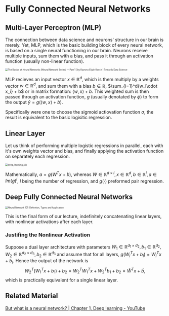 # Fully Connected Neural Networks

## Multi-Layer Perceptron (MLP)

The connection between data science and neurons' structure in our brain is merely. Yet, MLP, which is the basic building block of every neural network, is based on a single neural functioning in our brain. Neurons receive multiple inputs, sum them with a bias, and pass it through an activation function (usually non-linear function).

<img src="https://miro.medium.com/v2/resize:fit:1358/1*qQPpdtR0r1APiEfTqN74aA.png" alt="The Basics of Neural Networks (Neural Network Series) — Part 1 | by Kiprono  Elijah Koech | Towards Data Science" style="zoom:50%;" />

MLP recieves an input vector $x\in\mathbb{R}^d$, which is them multiply by a weights vector  $w\in\mathbb{R}^d$, and sum them with a bias $b\in\mathbb{R}$, $\sum_{i=1}^d{w_i\cdot x_i} + b$ or in matrix formation: $\langle w, x \rangle + b$. This weighted sum is then passed through an activation function, $g$ (usually denotated by $\phi$) to form the output $\hat{y} = g(\langle w,x \rangle + b)$.

Specifically were one to choose the sigmoid actiovation function $\sigma$, the result is equivalent to the basic logisitic regression.

## Linear Layer

Let us think of performing multiple logistic regressions in parallel, each with it's own weights vector and bias, and finally applying the activation function on separately each regression.

<img src="https://www.cs.rice.edu/~vo9/vislang/2017/notebooks/linear_layer.png" alt="deep_learning_lab" style="zoom:50%;" />

Mathematically, $a = g\left( W^Tx + b \right)$, whereas $W\in\mathbb{R}^{d\times l}, x\in\mathbb{R}^d, b\in\mathbb{R}^l, a\in Im(g)^l$, $l$ being the number of regression, and $g(\cdot)$​​ preformed pair regression.



## Deep Fully Connected Neural Networks

<img src="https://editor.analyticsvidhya.com/uploads/50492simple_neural_network_header.jpg" alt="Neural Network 101: Definition, Types and Application" style="zoom:50%;" />

This is the final form of our lecture, indefinitely concatenating linear layers, with nonlinear activations after each layer.

### Justifing the Nonlinear Activation

Suppose a dual layer architecture with parameters $W_1\in\mathbb{R}^{d_1\times d_2}, b_1\in\mathbb{R}^{d_2}, W_2\in\mathbb{R}^{d_2\times d_3}, b_2\in\mathbb{R}^{d_3}$ and assume that for all layers, $g\left( W_l^Tx + b_l \right) = W_l^Tx + b_l$. Hence the output of the network is
$$W_2^T\left(W_1^Tx+b_1\right)+b_2=W_2^TW_1^Tx+W_2^Tb_1+b_2=\tilde{W}^Tx+\tilde{b},$$
 which is practically equivalent for a single linear layer.

## Related Material

[But what is a neural network? | Chapter 1, Deep learning - YouTube](https://www.youtube.com/watch?v=aircAruvnKk&ab_channel=3Blue1Brown)
